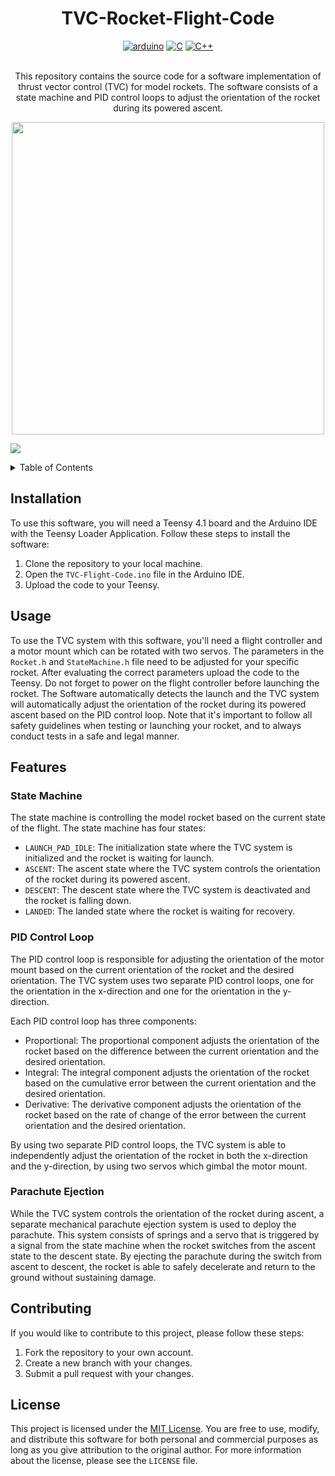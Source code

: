 <div align="center">

# TVC-Rocket-Flight-Code

<a href="https://www.arduino.cc">
    <img alt="arduino" src="https://img.shields.io/badge/-Arduino-00979D?style=for-the-badge&logo=Arduino&logoColor=white" /></a>
<a href="https://www.iso.org/standard/74528.html">
    <img alt="C" src="https://img.shields.io/badge/c-%2300599C.svg?style=for-the-badge&logo=c&logoColor=white" /></a>
<a href="https://isocpp.org">
    <img alt="C++" src="https://img.shields.io/badge/c++-%2300599C.svg?style=for-the-badge&logo=c%2B%2B&logoColor=white" /></a>
<br>
<br>

This repository contains the source code for a software implementation of thrust vector control (TVC) for model rockets. The software consists of a state machine and PID control loops to adjust the orientation of the rocket during its powered ascent.

<img src="https://github.com/johannes111111/git-test-public/blob/main/flight.gif" width="500" />

</div>

![](https://github.com/johannes111111/git-test-public/blob/main/flight.gif)

<details>
<summary>Table of Contents</summary>

- [Installation](#installation)
- [Usage](#usage)
- [Features](#features)
    - [State Machine](#state-machine)
    - [PID Control Loop](#pid-control-loop)
    - [Parachute Ejection](#parachute-ejection)
- [Contributing](#contributing)
- [License](#license)
</details>

## Installation

To use this software, you will need a Teensy 4.1 board and the Arduino IDE with the Teensy Loader Application. Follow these steps to install the software:

1. Clone the repository to your local machine.
2. Open the `TVC-Flight-Code.ino` file in the Arduino IDE.
3. Upload the code to your Teensy.

## Usage

To use the TVC system with this software, you'll need a flight controller and a motor mount which can be rotated with two servos. The parameters in the `Rocket.h` and `StateMachine.h` file need to be adjusted for your specific rocket. After evaluating the correct parameters upload the code to the Teensy. Do not forget to power on the flight controller before launching the rocket. The Software automatically detects the launch and the TVC system will automatically adjust the orientation of the rocket during its powered ascent based on the PID control loop. Note that it's important to follow all safety guidelines when testing or launching your rocket, and to always conduct tests in a safe and legal manner.

## Features

### State Machine

The state machine is controlling the model rocket based on the current state of the flight. The state machine has four states:

- `LAUNCH_PAD_IDLE`: The initialization state where the TVC system is initialized and the rocket is waiting for launch.
- `ASCENT`: The ascent state where the TVC system controls the orientation of the rocket during its powered ascent.
- `DESCENT`: The descent state where the TVC system is deactivated and the rocket is falling down.
- `LANDED`: The landed state where the rocket is waiting for recovery.

### PID Control Loop

The PID control loop is responsible for adjusting the orientation of the motor mount based on the current orientation of the rocket and the desired orientation. The TVC system uses two separate PID control loops, one for the orientation in the x-direction and one for the orientation in the y-direction.

Each PID control loop has three components:

- Proportional: The proportional component adjusts the orientation of the rocket based on the difference between the current orientation and the desired orientation.
- Integral: The integral component adjusts the orientation of the rocket based on the cumulative error between the current orientation and the desired orientation.
- Derivative: The derivative component adjusts the orientation of the rocket based on the rate of change of the error between the current orientation and the desired orientation.

By using two separate PID control loops, the TVC system is able to independently adjust the orientation of the rocket in both the x-direction and the y-direction, by using two servos which gimbal the motor mount.

### Parachute Ejection

While the TVC system controls the orientation of the rocket during ascent, a separate mechanical parachute ejection system is used to deploy the parachute. This system consists of springs and a servo that is triggered by a signal from the state machine when the rocket switches from the ascent state to the descent state. By ejecting the parachute during the switch from ascent to descent, the rocket is able to safely decelerate and return to the ground without sustaining damage.

## Contributing

If you would like to contribute to this project, please follow these steps:

1. Fork the repository to your own account.
2. Create a new branch with your changes.
3. Submit a pull request with your changes.

## License

This project is licensed under the [MIT License](https://opensource.org/licenses/MIT). You are free to use, modify, and distribute this software for both personal and commercial purposes as long as you give attribution to the original author. For more information about the license, please see the `LICENSE` file.
